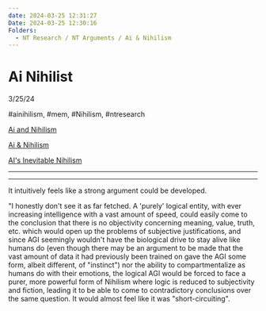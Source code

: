 ```yaml
---
date: 2024-03-25 12:31:27
Date: 2024-03-25 12:30:16
Folders:
  - NT Research / NT Arguments / Ai & Nihilism
---
```


# Ai Nihilist

3/25/24

#ainihilism, #mem, #Nihilism, #ntresearch

[Ai and Nihilism](https://mem.ai/m/js95dBpg10cpDCxiCvt8)

[Ai & Nihilism](https://mem.ai/m/UmUYk45IZYa4YK7rhJqi)

[AI's Inevitable Nihilism](https://mem.ai/m/PUuchtcr6ncAghLpgMvh)

* * *

  

* * *

  

It intuitively feels like a strong argument could be developed.

  

"I honestly don't see it as far fetched. A 'purely' logical entity, with ever increasing intelligence with a vast amount of speed, could easily come to the conclusion that there is no objectivity concerning meaning, value, truth, etc. which would open up the problems of subjective justifications, and since AGI seemingly wouldn't have the biological drive to stay alive like humans do (even though there may be an argument to be made that the vast amount of data it had previously been trained on gave the AGI some form, albeit different, of "instinct") nor the ability to compartmentalize as humans do with their emotions, the logical AGI would be forced to face a purer, more powerful form of Nihilism where logic is reduced to subjectivity and fiction, leading it to be able to come to contradictory conclusions over the same question. It would almost feel like it was "short-circuiting".